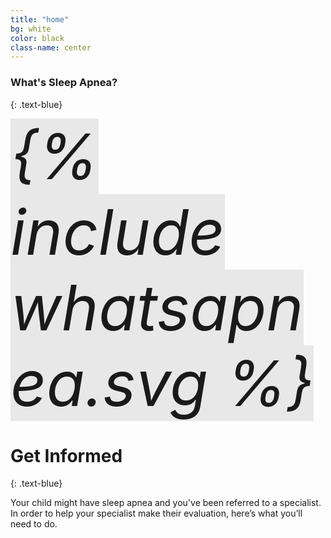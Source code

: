 ```yaml
---
title: "home"
bg: white
color: black
class-name: center
---
```


### What's Sleep Apnea?
{: .text-blue}

<span class="fa-stack subtlecircle" style="font-size:100px; background:rgba(50,50,50,0.1)">
  <i class="fa fa-stack-1x fa-stack-2x apnea-icon">
    {% include whatsapnea.svg %}
  </i>
</span>

# Get Informed
{: .text-blue}

Your child might have sleep apnea and you've been referred to a specialist. In order to help your specialist make their evaluation, here’s what you’ll need to do.